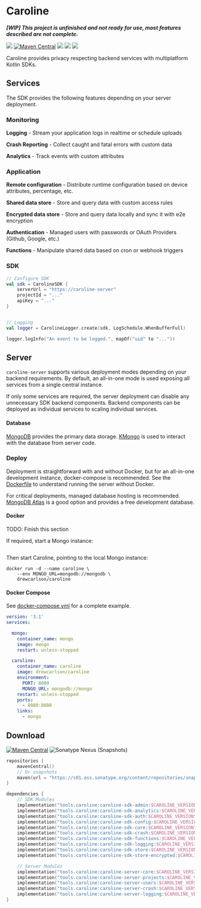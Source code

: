 # Caroline

**_[WIP] This project is unfinished and not ready for use, most features described are not complete._**

[![](https://img.shields.io/badge/-sponsor-ff69b4)](https://github.com/sponsors/DrewCarlson)
[![Maven Central](https://img.shields.io/maven-central/v/tools.caroline/caroline-sdk-core?label=maven&color=blue)](https://search.maven.org/search?q=g:tools.caroline)
[![](https://github.com/DrewCarlson/Caroline/workflows/Server/badge.svg)](https://github.com/DrewCarlson/Caroline/actions?query=workflow%3Aserver)
[![](https://github.com/DrewCarlson/Caroline/workflows/SDK/badge.svg)](https://github.com/DrewCarlson/Caroline/actions?query=workflow%3Asdk)
[![](https://img.shields.io/docker/cloud/build/drewcarlson/caroline)](https://hub.docker.com/r/drewcarlson/caroline)

Caroline provides privacy respecting backend services with multiplatform Kotlin SDKs.

## Services

The SDK provides the following features depending on your server deployment.


### Monitoring

**Logging** - Stream your application logs in realtime or schedule uploads

**Crash Reporting** - Collect caught and fatal errors with custom data

**Analytics** - Track events with custom attributes


### Application

**Remote configuration** - Distribute runtime configuration based on device attributes, percentage, etc.

**Shared data store** - Store and query data with custom access rules

**Encrypted data store** - Store and query data locally and sync it with e2e encryption

**Authentication** - Managed users with passwords or OAuth Providers  (Github, Google, etc.)

**Functions** - Manipulate shared data based on cron or webhook triggers


### SDK

```kotlin
// Configure SDK
val sdk = CarolineSDK {
    serverUrl = "https://caroline-server"
    projectId = "..."
    apiKey = "..."
}


// Logging
val logger = CarolineLogger.create(sdk, LogSchedule.WhenBufferFull)

logger.logInfo("An event to be logged.", mapOf("uid" to "..."))
```

## Server

`caroline-server` supports various deployment modes depending on your backend requirements.
By default, an all-in-one mode is used exposing all services from a single central instance.

If only some services are required, the server deployment can disable any unnecessary SDK backend components.
Backend components can be deployed as individual services to scaling individual services.


#### Database

[MongoDB](https://www.mongodb.com/) provides the primary data storage.
[KMongo](https://litote.org/kmongo/) is used to interact with the database from server code.

### Deploy

Deployment is straightforward with and without Docker, but for an all-in-one development instance, docker-compose is recommended.
See the [Dockerfile](Dockerfile) to understand running the server without Docker.

For critical deployments, managed database hosting is recommended.
[MongoDB Atlas](https://cloud.mongodb.com/) is a good option and provides a free development database.

#### Docker

TODO: Finish this section

If required, start a Mongo instance:
```shell

```

Then start Caroline, pointing to the local Mongo instance:
```shell
docker run -d --name caroline \
    --env MONGO_URL=mongodb://mongodb \
    drewcarlson/caroline
```


#### Docker Compose

See [docker-compose.yml](docker-compose.yml) for a complete example.

```yaml
version: '3.1'
services:

  mongo:
    container_name: mongo
    image: mongo
    restart: unless-stopped

  caroline:
    container_name: caroline
    image: drewcarlson/caroline
    environment:
      PORT: 8080
      MONGO_URL: mongodb://mongo
    restart: unless-stopped
    ports:
      - 8080:8080
    links:
      - mongo
```


## Download


[![Maven Central](https://img.shields.io/maven-central/v/org.drewcarlson/caroline-sdk-core?label=maven&color=blue)](https://search.maven.org/search?q=g:tools.caroline)
![Sonatype Nexus (Snapshots)](https://img.shields.io/nexus/s/tools.caroline/caroline-sdk-core?server=https%3A%2F%2Fs01.oss.sonatype.org)

```kotlin
repositories {
    mavenCentral()
    // Or snapshots
    maven(url = "https://s01.oss.sonatype.org/content/repositories/snapshots/")
}

dependencies {
    // SDK Modules
    implementation("tools.caroline:caroline-sdk-admin:$CAROLINE_VERSION")
    implementation("tools.caroline:caroline-sdk-analytics:$CAROLINE_VERSION")
    implementation("tools.caroline:caroline-sdk-auth:$CAROLINE_VERSION")
    implementation("tools.caroline:caroline-sdk-config:$CAROLINE_VERSION")
    implementation("tools.caroline:caroline-sdk-core:$CAROLINE_VERSION")
    implementation("tools.caroline:caroline-sdk-crash:$CAROLINE_VERSION")
    implementation("tools.caroline:caroline-sdk-functions:$CAROLINE_VERSION")
    implementation("tools.caroline:caroline-sdk-logging:$CAROLINE_VERSION")
    implementation("tools.caroline:caroline-sdk-store:$CAROLINE_VERSION")
    implementation("tools.caroline:caroline-sdk-store-encrypted:$CAROLINE_VERSION")

    // Server Modules
    implementation("tools.caroline:caroline-server-core:$CAROLINE_VERSION")
    implementation("tools.caroline:caroline-server-projects:$CAROLINE_VERSION")
    implementation("tools.caroline:caroline-server-users:$CAROLINE_VERSION")
    implementation("tools.caroline:caroline-server-crash:$CAROLINE_VERSION")
    implementation("tools.caroline:caroline-server-logging:$CAROLINE_VERSION")
}
```
